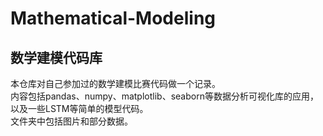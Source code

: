 # Mathematical-Modeling
## 数学建模代码库
本仓库对自己参加过的数学建模比赛代码做一个记录。  
内容包括pandas、numpy、matplotlib、seaborn等数据分析可视化库的应用，以及一些LSTM等简单的模型代码。  
文件夹中包括图片和部分数据。

